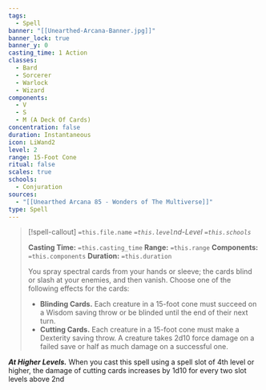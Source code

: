 ```yaml
---
tags:
  - Spell
banner: "[[Unearthed-Arcana-Banner.jpg]]"
banner_lock: true
banner_y: 0
casting_time: 1 Action
classes:
  - Bard
  - Sorcerer
  - Warlock
  - Wizard
components:
  - V
  - S
  - M (A Deck Of Cards)
concentration: false
duration: Instantaneous
icon: LiWand2
level: 2
range: 15-Foot Cone
ritual: false
scales: true
schools:
  - Conjuration
sources:
  - "[[Unearthed Arcana 85 - Wonders of The Multiverse]]"
type: Spell
---
```

>[!spell-callout] `=this.file.name`
>*`=this.level`nd-Level `=this.schools`*
>
>**Casting Time:** `=this.casting_time`
>**Range:** `=this.range`
>**Components:** `=this.components`
>**Duration:** `=this.duration`
>
>You spray spectral cards from your hands or sleeve; the cards blind or slash at your enemies, and then vanish. Choose one of the following effects for the cards:
>
>* **Blinding Cards.** Each creature in a 15-foot cone must succeed on a Wisdom saving throw or be blinded until the end of their next turn.
>* **Cutting Cards.** Each creature in a 15-foot cone must make a Dexterity saving throw. A creature takes 2d10 force damage on a failed save or half as much damage on a successful one.
>
>
***At Higher Levels.*** When you cast this spell using a spell slot of 4th level or higher, the damage of cutting cards increases by 1d10 for every two slot levels above 2nd
